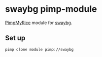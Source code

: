 # swaybg pimp-module

[PimpMyRice](https://github.com/daddodev/pimpmyrice) module for [swaybg](https://github.com/swaywm/swaybg).

## Set up

```bash
pimp clone module pimp://swaybg
```
